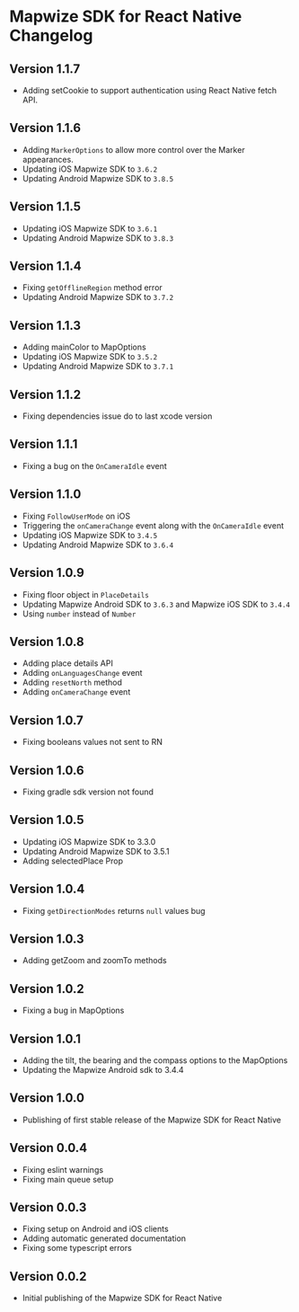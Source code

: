 # Mapwize SDK for React Native Changelog

## Version 1.1.7

- Adding setCookie to support authentication using React Native fetch API.

## Version 1.1.6

- Adding `MarkerOptions` to allow more control over the Marker appearances.
- Updating iOS Mapwize SDK to `3.6.2`
- Updating Android Mapwize SDK to `3.8.5`

## Version 1.1.5

- Updating iOS Mapwize SDK to `3.6.1`
- Updating Android Mapwize SDK to `3.8.3`

## Version 1.1.4

- Fixing `getOfflineRegion` method error
- Updating Android Mapwize SDK to `3.7.2`

## Version 1.1.3

- Adding mainColor to MapOptions
- Updating iOS Mapwize SDK to `3.5.2`
- Updating Android Mapwize SDK to `3.7.1`

## Version 1.1.2

- Fixing dependencies issue do to last xcode version

## Version 1.1.1

- Fixing a bug on the `OnCameraIdle` event

## Version 1.1.0

- Fixing `FollowUserMode` on iOS
- Triggering the `onCameraChange` event along with the `OnCameraIdle` event
- Updating iOS Mapwize SDK to `3.4.5`
- Updating Android Mapwize SDK to `3.6.4`

## Version 1.0.9

- Fixing floor object in `PlaceDetails`
- Updating Mapwize Android SDK to `3.6.3` and Mapwize iOS SDK to `3.4.4`
- Using `number` instead of `Number`

## Version 1.0.8

- Adding place details API
- Adding `onLanguagesChange` event
- Adding `resetNorth` method
- Adding `onCameraChange` event

## Version 1.0.7

- Fixing booleans values not sent to RN

## Version 1.0.6

- Fixing gradle sdk version not found

## Version 1.0.5

- Updating iOS Mapwize SDK to 3.3.0
- Updating Android Mapwize SDK to 3.5.1
- Adding selectedPlace Prop

## Version 1.0.4

- Fixing `getDirectionModes` returns `null` values bug

## Version 1.0.3

- Adding getZoom and zoomTo methods

## Version 1.0.2

- Fixing a bug in MapOptions

## Version 1.0.1

- Adding the tilt, the bearing and the compass options to the MapOptions
- Updating the Mapwize Android sdk to 3.4.4

## Version 1.0.0

- Publishing of first stable release of the Mapwize SDK for React Native

## Version 0.0.4

- Fixing eslint warnings
- Fixing main queue setup

## Version 0.0.3

- Fixing setup on Android and iOS clients
- Adding automatic generated documentation
- Fixing some typescript errors

## Version 0.0.2

- Initial publishing of the Mapwize SDK for React Native
